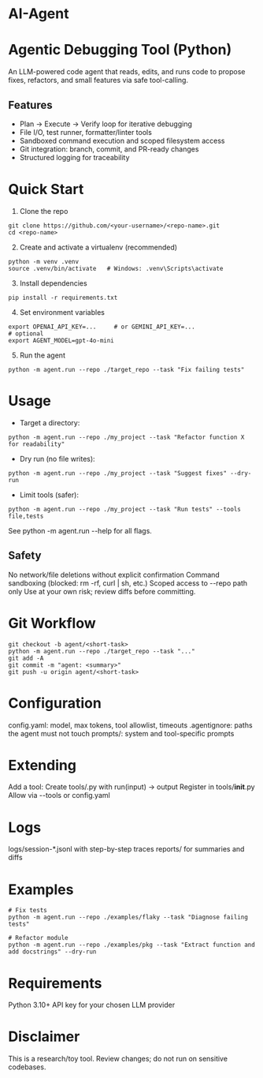 # AI-Agent
# Agentic Debugging Tool (Python)

An LLM-powered code agent that reads, edits, and runs code to propose fixes, refactors, and small features via safe tool-calling.

## Features
- Plan → Execute → Verify loop for iterative debugging
- File I/O, test runner, formatter/linter tools
- Sandboxed command execution and scoped filesystem access
- Git integration: branch, commit, and PR-ready changes
- Structured logging for traceability

# Quick Start
1. Clone the repo
```
git clone https://github.com/<your-username>/<repo-name>.git
cd <repo-name>
```

2. Create and activate a virtualenv (recommended)
```
python -m venv .venv
source .venv/bin/activate   # Windows: .venv\Scripts\activate
```

3. Install dependencies
```
pip install -r requirements.txt
```

4. Set environment variables
```
export OPENAI_API_KEY=...     # or GEMINI_API_KEY=...
# optional
export AGENT_MODEL=gpt-4o-mini
```

5. Run the agent
```
python -m agent.run --repo ./target_repo --task "Fix failing tests"
```

# Usage
* Target a directory:
```
python -m agent.run --repo ./my_project --task "Refactor function X for readability"
```

* Dry run (no file writes):
```
python -m agent.run --repo ./my_project --task "Suggest fixes" --dry-run
```

* Limit tools (safer):
```
python -m agent.run --repo ./my_project --task "Run tests" --tools file,tests
```
See python -m agent.run --help for all flags.

## Safety
No network/file deletions without explicit confirmation
Command sandboxing (blocked: rm -rf, curl | sh, etc.)
Scoped access to --repo path only
Use at your own risk; review diffs before committing.

# Git Workflow
```
git checkout -b agent/<short-task>
python -m agent.run --repo ./target_repo --task "..."
git add -A
git commit -m "agent: <summary>"
git push -u origin agent/<short-task>
```

# Configuration
config.yaml: model, max tokens, tool allowlist, timeouts
.agentignore: paths the agent must not touch
prompts/: system and tool-specific prompts
# Extending
Add a tool:
Create tools/<name>.py with run(input) -> output
Register in tools/__init__.py
Allow via --tools <name> or config.yaml

# Logs
logs/session-*.jsonl with step-by-step traces
reports/ for summaries and diffs

# Examples
```
# Fix tests
python -m agent.run --repo ./examples/flaky --task "Diagnose failing tests"

# Refactor module
python -m agent.run --repo ./examples/pkg --task "Extract function and add docstrings" --dry-run
```

# Requirements
Python 3.10+
API key for your chosen LLM provider

# Disclaimer
This is a research/toy tool. Review changes; do not run on sensitive codebases.

